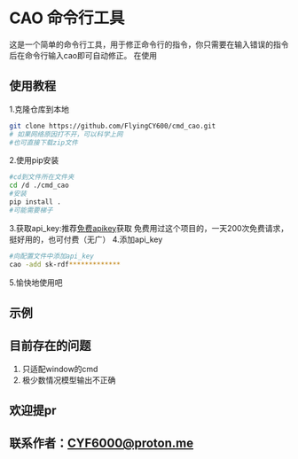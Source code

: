 # CAO 命令行工具

这是一个简单的命令行工具，用于修正命令行的指令，你只需要在输入错误的指令后在命令行输入cao即可自动修正。
在使用
## 使用教程
1.克隆仓库到本地
```sh
git clone https://github.com/FlyingCY600/cmd_cao.git
# 如果网络原因打不开，可以科学上网
#也可直接下载zip文件
```
2.使用pip安装
```sh
#cd到文件所在文件夹
cd /d ./cmd_cao
#安装
pip install .
#可能需要梯子
```
3.获取api_key:推荐[免费apikey](https://github.com/chatanywhere/GPT_API_free)获取
  免费用过这个项目的，一天200次免费请求，挺好用的，也可付费（无广）
4.添加api_key
```sh
#向配置文件中添加api_key
cao -add sk-rdf*************
```
5.愉快地使用吧
## 示例

## 目前存在的问题
1. 只适配window的cmd
2. 极少数情况模型输出不正确
## 欢迎提pr
## 联系作者：CYF6000@proton.me
